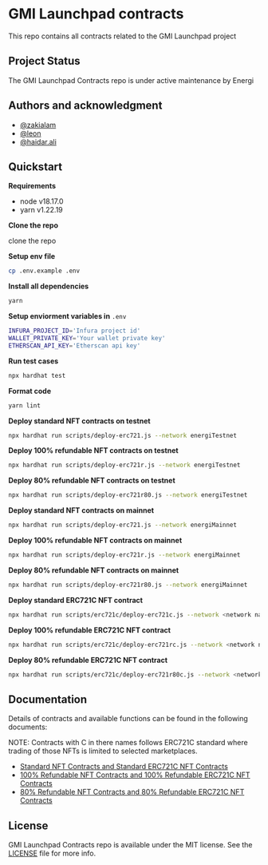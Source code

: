 # GMI Launchpad contracts

This repo contains all contracts related to the GMI Launchpad project

## Project Status

The GMI Launchpad Contracts repo is under active maintenance by Energi

## Authors and acknowledgment

- [@zakialam](https://github.com/zalam003)
- [@leon](https://github.com/LeonDolinar)
- [@haidar.ali](https://github.com/haidaralimasu)

## Quickstart

**Requirements**

- node v18.17.0
- yarn v1.22.19

**Clone the repo**

clone the repo

**Setup env file**

```sh
cp .env.example .env
```

**Install all dependencies**

```sh
yarn
```

**Setup enviorment variables in** `.env`

```sh
INFURA_PROJECT_ID='Infura project id'
WALLET_PRIVATE_KEY='Your wallet private key'
ETHERSCAN_API_KEY='Etherscan api key'
```

**Run test cases**

```sh
npx hardhat test
```

**Format code**

```sh
yarn lint
```

**Deploy standard NFT contracts on testnet**

```sh
npx hardhat run scripts/deploy-erc721.js --network energiTestnet
```

**Deploy 100% refundable NFT contracts on testnet**

```sh
npx hardhat run scripts/deploy-erc721r.js --network energiTestnet
```

**Deploy 80% refundable NFT contracts on testnet**

```sh
npx hardhat run scripts/deploy-erc721r80.js --network energiTestnet
```


**Deploy standard NFT contracts on mainnet**

```sh
npx hardhat run scripts/deploy-erc721.js --network energiMainnet
```

**Deploy 100% refundable NFT contracts on mainnet**

```sh
npx hardhat run scripts/deploy-erc721r.js --network energiMainnet
```

**Deploy 80% refundable NFT contracts on mainnet**

```sh
npx hardhat run scripts/deploy-erc721r80.js --network energiMainnet
```

**Deploy standard ERC721C NFT contract**

```sh
npx hardhat run scripts/erc721c/deploy-erc721c.js --network <network name>
```

**Deploy 100% refundable ERC721C NFT contract**

```sh
npx hardhat run scripts/erc721c/deploy-erc721rc.js --network <network name>
```

**Deploy 80% refundable ERC721C NFT contract**

```sh
npx hardhat run scripts/erc721c/deploy-erc721r80c.js --network <network name>
```

## Documentation

Details of contracts and available functions can be found in the following documents:

NOTE: Contracts with C in there names follows ERC721C standard where trading of those NFTs is limited to selected marketplaces.

- [Standard NFT Contracts and Standard ERC721C NFT Contracts](./docs/Standard.md)
- [100% Refundable NFT Contracts and 100% Refundable ERC721C NFT Contracts](./docs/Refundable100.md)
- [80% Refundable NFT Contracts and 80% Refundable ERC721C NFT Contracts](./docs/Refundable80.md)



## License

GMI Launchpad Contracts repo is available under the MIT license. See the [LICENSE](LICENSE) file for more info.
